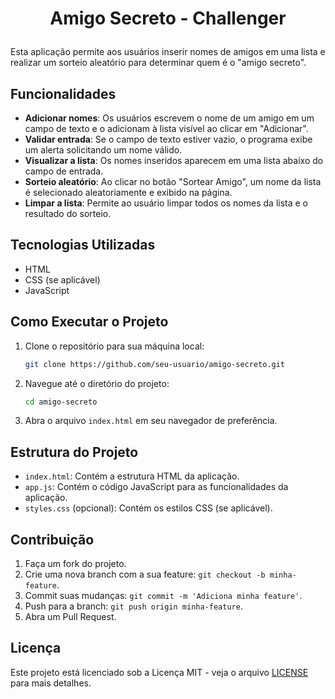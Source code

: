 # <p align="center">Amigo Secreto - Challenger</p>

Esta aplicação permite aos usuários inserir nomes de amigos em uma lista e realizar um sorteio aleatório para determinar quem é o "amigo secreto".

## Funcionalidades

- **Adicionar nomes**: Os usuários escrevem o nome de um amigo em um campo de texto e o adicionam à lista visível ao clicar em "Adicionar".
- **Validar entrada**: Se o campo de texto estiver vazio, o programa exibe um alerta solicitando um nome válido.
- **Visualizar a lista**: Os nomes inseridos aparecem em uma lista abaixo do campo de entrada.
- **Sorteio aleatório**: Ao clicar no botão "Sortear Amigo", um nome da lista é selecionado aleatoriamente e exibido na página.
- **Limpar a lista**: Permite ao usuário limpar todos os nomes da lista e o resultado do sorteio.

## Tecnologias Utilizadas

- HTML
- CSS (se aplicável)
- JavaScript

## Como Executar o Projeto

1. Clone o repositório para sua máquina local:
    ```sh
    git clone https://github.com/seu-usuario/amigo-secreto.git
    ```

2. Navegue até o diretório do projeto:
    ```sh
    cd amigo-secreto
    ```

3. Abra o arquivo `index.html` em seu navegador de preferência.

## Estrutura do Projeto

- `index.html`: Contém a estrutura HTML da aplicação.
- `app.js`: Contém o código JavaScript para as funcionalidades da aplicação.
- `styles.css` (opcional): Contém os estilos CSS (se aplicável).

## Contribuição

1. Faça um fork do projeto.
2. Crie uma nova branch com a sua feature: `git checkout -b minha-feature`.
3. Commit suas mudanças: `git commit -m 'Adiciona minha feature'`.
4. Push para a branch: `git push origin minha-feature`.
5. Abra um Pull Request.

## Licença

Este projeto está licenciado sob a Licença MIT - veja o arquivo [LICENSE](LICENSE) para mais detalhes.